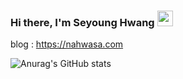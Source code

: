 ### Hi there, I'm Seyoung Hwang <img src="https://media.giphy.com/media/hvRJCLFzcasrR4ia7z/giphy.gif" width="25px">

blog : https://nahwasa.com

![Anurag's GitHub stats](https://github-readme-stats.vercel.app/api?username=nahwasa&show_icons=true&theme=gruvbox_light)


<!--
**NaHwaSa/nahwasa** is a ✨ _special_ ✨ repository because its `README.md` (this file) appears on your GitHub profile.

Here are some ideas to get you started:

- 🔭 I’m currently working on ...
- 🌱 I’m currently learning ...
- 👯 I’m looking to collaborate on ...
- 🤔 I’m looking for help with ...
- 💬 Ask me about ...
- 📫 How to reach me: ...
- 😄 Pronouns: ...
- ⚡ Fun fact: ...
-->
